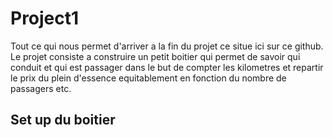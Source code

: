 # Project1
Tout ce qui nous permet d'arriver a la fin du projet ce situe ici sur ce github.
Le projet consiste a construire un petit boitier qui permet de savoir qui conduit et qui est passager dans le but de compter les kilometres et repartir le prix du plein d'essence equitablement en fonction du nombre de passagers etc.


## Set up du boitier
